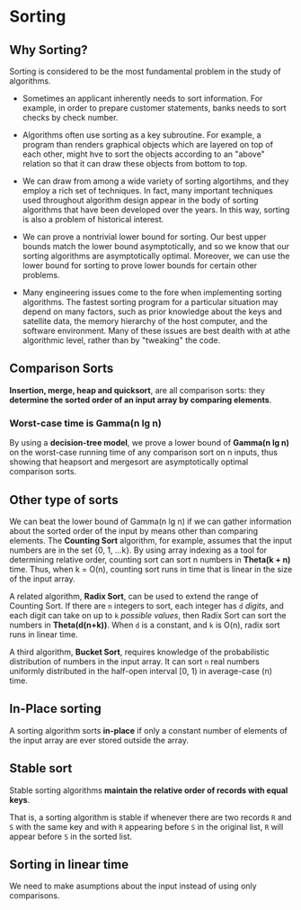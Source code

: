 # Sorting

## Why Sorting?

Sorting is considered to be the most fundamental problem in the study of algorithms.

* Sometimes an applicant inherently needs to sort information. For example, in order to prepare customer statements, banks needs to sort checks by check number.

* Algorithms often use sorting as a key subroutine. For example, a program than renders graphical objects which are layered on top of each other, might hve to sort the objects according to an "above" relation so that it can draw these objects from bottom to top.

* We can draw from among a wide variety of sorting algortihms, and they employ a rich set of techniques. In fact, many important techniques used throughout algorithm design appear in the body of sorting algorithms that have been developed over the years. In this way, sorting is also a problem of historical interest.

* We can prove a nontrivial lower bound for sorting. Our best upper bounds match the lower bound asymptotically, and so we know that our sorting algorithms are asymptotically optimal. Moreover, we can use the lower bound for sorting to prove lower bounds for certain other problems.

* Many engineering issues come to the fore when implementing sorting algorithms. The fastest sorting program for a particular situation may depend on many factors, such as prior knowledge about the keys and satellite data, the memory hierarchy of the host computer, and the software environment. Many of these issues are best dealth with at athe algorithmic level, rather than by "tweaking" the code.

## Comparison Sorts

__Insertion, merge, heap and quicksort__, are all comparison sorts: they __determine the sorted order of an input array by comparing elements__.

### Worst-case time is Gamma(n lg n)

By using a __decision-tree model__, we prove a lower bound of __Gamma(n lg n)__ on the worst-case running time of any comparison sort on n inputs, thus showing that heapsort and mergesort are asymptotically optimal comparison sorts.

## Other type of sorts

We can beat the lower bound of Gamma(n lg n) if we can gather information about the sorted order of the input by means other than comparing elements. The __Counting Sort__ algorithm, for example, assumes that the input numbers are in the set {0, 1, ...k}. By using array indexing as a tool for determining relative order, counting sort can sort n numbers in __Theta(k + n)__ time. Thus, when k = O(n), counting sort runs in time that is linear in the size of the input array.

A related algorithm, __Radix Sort__, can be used to extend the range of Counting Sort. If there are `n` integers to sort, each integer has `d` _digits_, and each digit can take on up to `k` _possible values_, then Radix Sort can sort the numbers in __Theta(d(n+k))__. When `d` is a constant, and `k` is O(n), radix sort runs in linear time.

A third algorithm, __Bucket Sort__, requires knowledge of the probabilistic distribution of numbers in the input array. It can sort `n` real numbers uniformly distributed in the half-open interval [0, 1) in average-case (n) time.

## In-Place sorting

A sorting algorithm sorts __in-place__ if only a constant number of elements of the input array are ever stored outside the array.


## Stable sort

Stable sorting algorithms __maintain the relative order of records with equal keys__.

That is, a sorting algorithm is stable if whenever there are two records `R` and `S` with the same key and with `R` appearing before `S` in the original list, `R` will appear before `S` in the sorted list.

## Sorting in linear time

We need to make asumptions about the input instead of using only comparisons.
